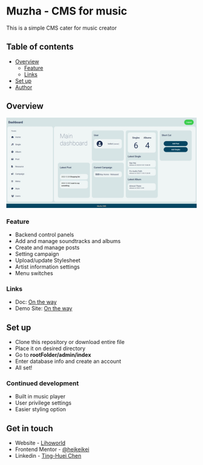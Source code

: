 # Muzha - CMS for music

This is a simple CMS cater for music creator

## Table of contents

- [Overview](#overview)
  - [Feature](#feature)
  - [Links](#links)
- [Set up](#set-up)
- [Author](#author)

## Overview

![dashboard](screenshot.jpg)

### Feature

- Backend control panels
- Add and manage soundtracks and albums
- Create and manage posts
- Setting campaign
- Upload/update Stylesheet
- Artist information settings
- Menu switches

### Links

- Doc: [On the way](https://github.com/hejkeikei/)
- Demo Site: [On the way](https://hejkeikei.github.io/)


## Set up

- Clone this repository or download entire file
- Place it on desired directory
- Go to **rootFolder/admin/index** 
- Enter database info and create an account
- All set!


### Continued development

- Built in music player
- User privilege settings
- Easier styling option


## Get in touch

- Website - [Lihoworld](https://www.lihoworld.com/)
- Frontend Mentor - [@hejkeikei](https://www.frontendmentor.io/profile/hejkeikei)
- Linkedin - [Ting-Huei Chen](https://www.linkedin.com/in/ting-huei-chen/)
